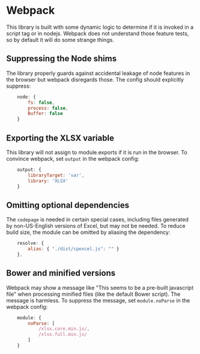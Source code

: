 # Webpack

This library is built with some dynamic logic to determine if it is invoked in a
script tag or in nodejs.  Webpack does not understand those feature tests, so by
default it will do some strange things.

## Suppressing the Node shims

The library properly guards against accidental leakage of node features in the
browser but webpack disregards those.  The config should explicitly suppress:

```js
	node: {
		fs: false,
		process: false,
		Buffer: false
	}
```

## Exporting the XLSX variable

This library will not assign to module.exports if it is run in the browser.  To
convince webpack, set `output` in the webpack config:

```js
	output: {
		libraryTarget: 'var',
		library: 'XLSX'
	}
```

## Omitting optional dependencies

The `codepage` is needed in certain special cases, including files generated by
non-US-English versions of Excel, but may not be needed.  To reduce build size,
the module can be omitted by aliasing the dependency:

```js
	resolve: {
		alias: { "./dist/cpexcel.js": "" }
	},
```

## Bower and minified versions

Webpack may show a message like "This seems to be a pre-built javascript file"
when processing minified files (like the default Bower script).  The message is
harmless.  To suppress the message, set `module.noParse` in the webpack config:

```js
	module: {
		noParse: [
			/xlsx.core.min.js/,
			/xlsx.full.min.js/
		]
	}
```
